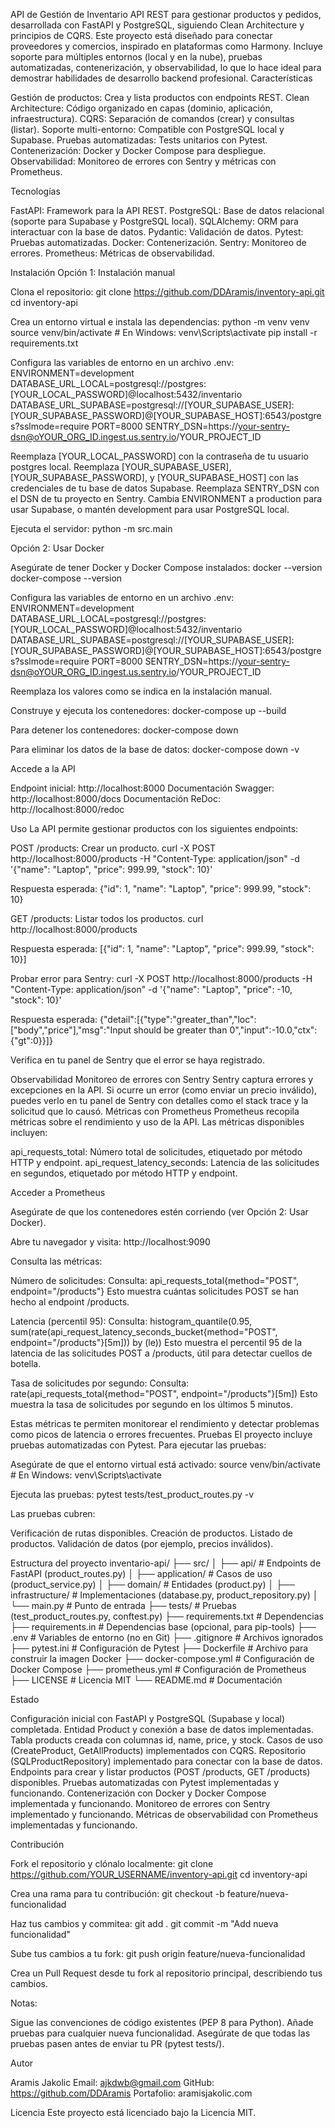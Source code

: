 API de Gestión de Inventario
API REST para gestionar productos y pedidos, desarrollada con FastAPI y PostgreSQL, siguiendo Clean Architecture y principios de CQRS. Este proyecto está diseñado para conectar proveedores y comercios, inspirado en plataformas como Harmony. Incluye soporte para múltiples entornos (local y en la nube), pruebas automatizadas, contenerización, y observabilidad, lo que lo hace ideal para demostrar habilidades de desarrollo backend profesional.
Características

Gestión de productos: Crea y lista productos con endpoints REST.
Clean Architecture: Código organizado en capas (dominio, aplicación, infraestructura).
CQRS: Separación de comandos (crear) y consultas (listar).
Soporte multi-entorno: Compatible con PostgreSQL local y Supabase.
Pruebas automatizadas: Tests unitarios con Pytest.
Contenerización: Docker y Docker Compose para despliegue.
Observabilidad: Monitoreo de errores con Sentry y métricas con Prometheus.

Tecnologías

FastAPI: Framework para la API REST.
PostgreSQL: Base de datos relacional (soporte para Supabase y PostgreSQL local).
SQLAlchemy: ORM para interactuar con la base de datos.
Pydantic: Validación de datos.
Pytest: Pruebas automatizadas.
Docker: Contenerización.
Sentry: Monitoreo de errores.
Prometheus: Métricas de observabilidad.

Instalación
Opción 1: Instalación manual

Clona el repositorio:
git clone https://github.com/DDAramis/inventory-api.git
cd inventory-api


Crea un entorno virtual e instala las dependencias:
python -m venv venv
source venv/bin/activate  # En Windows: venv\Scripts\activate
pip install -r requirements.txt


Configura las variables de entorno en un archivo .env:
ENVIRONMENT=development
DATABASE_URL_LOCAL=postgresql://postgres:[YOUR_LOCAL_PASSWORD]@localhost:5432/inventario
DATABASE_URL_SUPABASE=postgresql://[YOUR_SUPABASE_USER]:[YOUR_SUPABASE_PASSWORD]@[YOUR_SUPABASE_HOST]:6543/postgres?sslmode=require
PORT=8000
SENTRY_DSN=https://your-sentry-dsn@oYOUR_ORG_ID.ingest.us.sentry.io/YOUR_PROJECT_ID


Reemplaza [YOUR_LOCAL_PASSWORD] con la contraseña de tu usuario postgres local.
Reemplaza [YOUR_SUPABASE_USER], [YOUR_SUPABASE_PASSWORD], y [YOUR_SUPABASE_HOST] con las credenciales de tu base de datos Supabase.
Reemplaza SENTRY_DSN con el DSN de tu proyecto en Sentry.
Cambia ENVIRONMENT a production para usar Supabase, o mantén development para usar PostgreSQL local.


Ejecuta el servidor:
python -m src.main



Opción 2: Usar Docker

Asegúrate de tener Docker y Docker Compose instalados:
docker --version
docker-compose --version


Configura las variables de entorno en un archivo .env:
ENVIRONMENT=development
DATABASE_URL_LOCAL=postgresql://postgres:[YOUR_LOCAL_PASSWORD]@localhost:5432/inventario
DATABASE_URL_SUPABASE=postgresql://[YOUR_SUPABASE_USER]:[YOUR_SUPABASE_PASSWORD]@[YOUR_SUPABASE_HOST]:6543/postgres?sslmode=require
PORT=8000
SENTRY_DSN=https://your-sentry-dsn@oYOUR_ORG_ID.ingest.us.sentry.io/YOUR_PROJECT_ID


Reemplaza los valores como se indica en la instalación manual.


Construye y ejecuta los contenedores:
docker-compose up --build


Para detener los contenedores:
docker-compose down


Para eliminar los datos de la base de datos:
docker-compose down -v



Accede a la API

Endpoint inicial: http://localhost:8000
Documentación Swagger: http://localhost:8000/docs
Documentación ReDoc: http://localhost:8000/redoc

Uso
La API permite gestionar productos con los siguientes endpoints:

POST /products: Crear un producto.
curl -X POST http://localhost:8000/products -H "Content-Type: application/json" -d '{"name": "Laptop", "price": 999.99, "stock": 10}'

Respuesta esperada:
{"id": 1, "name": "Laptop", "price": 999.99, "stock": 10}


GET /products: Listar todos los productos.
curl http://localhost:8000/products

Respuesta esperada:
[{"id": 1, "name": "Laptop", "price": 999.99, "stock": 10}]


Probar error para Sentry:
curl -X POST http://localhost:8000/products -H "Content-Type: application/json" -d '{"name": "Laptop", "price": -10, "stock": 10}'

Respuesta esperada:
{"detail":[{"type":"greater_than","loc":["body","price"],"msg":"Input should be greater than 0","input":-10.0,"ctx":{"gt":0}}]}

Verifica en tu panel de Sentry que el error se haya registrado.


Observabilidad
Monitoreo de errores con Sentry
Sentry captura errores y excepciones en la API. Si ocurre un error (como enviar un precio inválido), puedes verlo en tu panel de Sentry con detalles como el stack trace y la solicitud que lo causó.
Métricas con Prometheus
Prometheus recopila métricas sobre el rendimiento y uso de la API. Las métricas disponibles incluyen:

api_requests_total: Número total de solicitudes, etiquetado por método HTTP y endpoint.
api_request_latency_seconds: Latencia de las solicitudes en segundos, etiquetado por método HTTP y endpoint.

Acceder a Prometheus

Asegúrate de que los contenedores estén corriendo (ver Opción 2: Usar Docker).

Abre tu navegador y visita: http://localhost:9090

Consulta las métricas:

Número de solicitudes:
Consulta: api_requests_total{method="POST", endpoint="/products"}
Esto muestra cuántas solicitudes POST se han hecho al endpoint /products.


Latencia (percentil 95):
Consulta: histogram_quantile(0.95, sum(rate(api_request_latency_seconds_bucket{method="POST", endpoint="/products"}[5m])) by (le))
Esto muestra el percentil 95 de la latencia de las solicitudes POST a /products, útil para detectar cuellos de botella.


Tasa de solicitudes por segundo:
Consulta: rate(api_requests_total{method="POST", endpoint="/products"}[5m])
Esto muestra la tasa de solicitudes por segundo en los últimos 5 minutos.





Estas métricas te permiten monitorear el rendimiento y detectar problemas como picos de latencia o errores frecuentes.
Pruebas
El proyecto incluye pruebas automatizadas con Pytest. Para ejecutar las pruebas:

Asegúrate de que el entorno virtual está activado:
source venv/bin/activate  # En Windows: venv\Scripts\activate


Ejecuta las pruebas:
pytest tests/test_product_routes.py -v



Las pruebas cubren:

Verificación de rutas disponibles.
Creación de productos.
Listado de productos.
Validación de datos (por ejemplo, precios inválidos).

Estructura del proyecto
inventario-api/
├── src/
│   ├── api/                  # Endpoints de FastAPI (product_routes.py)
│   ├── application/          # Casos de uso (product_service.py)
│   ├── domain/               # Entidades (product.py)
│   ├── infrastructure/       # Implementaciones (database.py, product_repository.py)
│   └── main.py               # Punto de entrada
├── tests/                    # Pruebas (test_product_routes.py, conftest.py)
├── requirements.txt          # Dependencias
├── requirements.in           # Dependencias base (opcional, para pip-tools)
├── .env                      # Variables de entorno (no en Git)
├── .gitignore                # Archivos ignorados
├── pytest.ini                # Configuración de Pytest
├── Dockerfile                # Archivo para construir la imagen Docker
├── docker-compose.yml        # Configuración de Docker Compose
├── prometheus.yml            # Configuración de Prometheus
├── LICENSE                   # Licencia MIT
└── README.md                 # Documentación

Estado

Configuración inicial con FastAPI y PostgreSQL (Supabase y local) completada.
Entidad Product y conexión a base de datos implementadas.
Tabla products creada con columnas id, name, price, y stock.
Casos de uso (CreateProduct, GetAllProducts) implementados con CQRS.
Repositorio (SQLProductRepository) implementado para conectar con la base de datos.
Endpoints para crear y listar productos (POST /products, GET /products) disponibles.
Pruebas automatizadas con Pytest implementadas y funcionando.
Contenerización con Docker y Docker Compose implementada y funcionando.
Monitoreo de errores con Sentry implementado y funcionando.
Métricas de observabilidad con Prometheus implementadas y funcionando.

Contribución

Fork el repositorio y clónalo localmente:
git clone https://github.com/YOUR_USERNAME/inventory-api.git
cd inventory-api


Crea una rama para tu contribución:
git checkout -b feature/nueva-funcionalidad


Haz tus cambios y commitea:
git add .
git commit -m "Add nueva funcionalidad"


Sube tus cambios a tu fork:
git push origin feature/nueva-funcionalidad


Crea un Pull Request desde tu fork al repositorio principal, describiendo tus cambios.


Notas:

Sigue las convenciones de código existentes (PEP 8 para Python).
Añade pruebas para cualquier nueva funcionalidad.
Asegúrate de que todas las pruebas pasen antes de enviar tu PR (pytest tests/).

Autor

Aramis Jakolic
Email: ajkdwb@gmail.com
GitHub: https://github.com/DDAramis
Portafolio: aramisjakolic.com

Licencia
Este proyecto está licenciado bajo la Licencia MIT.
